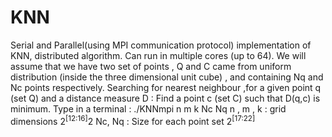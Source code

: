 # KNN
Serial and Parallel(using MPI communication protocol) implementation of KNN, distributed algorithm. Can run in multiple cores (up to 64).
We will assume that we have two set of points , Q and C  came from uniform distribution (inside the three dimensional unit cube) , and containing Nq and Nc points respectively.
Searching for nearest neighbour ,for a given point q (set Q) and a distance measure D : Find a point c (set C) such that D(q,c) is minimum. 
Type in a terminal :  ./KNNmpi n m k  Nc Nq 
n , m , k : grid dimensions 2<sup>[12:16]</sup>2
Nc, Nq : Size for each point set 2<sup>[17:22]</sup>

